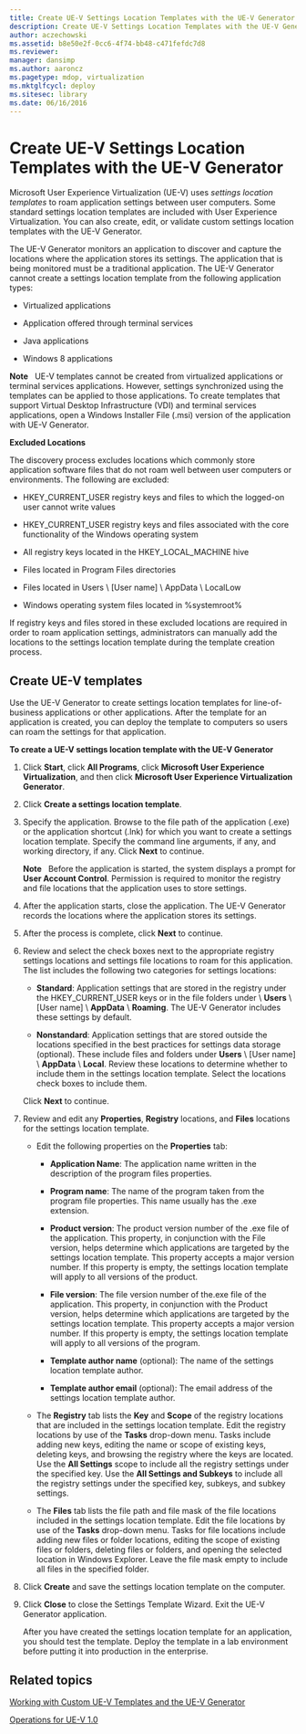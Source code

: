 ```yaml
---
title: Create UE-V Settings Location Templates with the UE-V Generator
description: Create UE-V Settings Location Templates with the UE-V Generator
author: aczechowski
ms.assetid: b8e50e2f-0cc6-4f74-bb48-c471fefdc7d8
ms.reviewer: 
manager: dansimp
ms.author: aaroncz
ms.pagetype: mdop, virtualization
ms.mktglfcycl: deploy
ms.sitesec: library
ms.date: 06/16/2016
---
```



# Create UE-V Settings Location Templates with the UE-V Generator


Microsoft User Experience Virtualization (UE-V) uses *settings location templates* to roam application settings between user computers. Some standard settings location templates are included with User Experience Virtualization. You can also create, edit, or validate custom settings location templates with the UE-V Generator.

The UE-V Generator monitors an application to discover and capture the locations where the application stores its settings. The application that is being monitored must be a traditional application. The UE-V Generator cannot create a settings location template from the following application types:

-   Virtualized applications

-   Application offered through terminal services

-   Java applications

-   Windows 8 applications

**Note**  
UE-V templates cannot be created from virtualized applications or terminal services applications. However, settings synchronized using the templates can be applied to those applications. To create templates that support Virtual Desktop Infrastructure (VDI) and terminal services applications, open a Windows Installer File (.msi) version of the application with UE-V Generator.

 

**Excluded Locations**

The discovery process excludes locations which commonly store application software files that do not roam well between user computers or environments. The following are excluded:

-   HKEY\_CURRENT\_USER registry keys and files to which the logged-on user cannot write values

-   HKEY\_CURRENT\_USER registry keys and files associated with the core functionality of the Windows operating system

-   All registry keys located in the HKEY\_LOCAL\_MACHINE hive

-   Files located in Program Files directories

-   Files located in Users \\ \[User name\] \\ AppData \\ LocalLow

-   Windows operating system files located in %systemroot%

If registry keys and files stored in these excluded locations are required in order to roam application settings, administrators can manually add the locations to the settings location template during the template creation process.

## Create UE-V templates


Use the UE-V Generator to create settings location templates for line-of-business applications or other applications. After the template for an application is created, you can deploy the template to computers so users can roam the settings for that application.

**To create a UE-V settings location template with the UE-V Generator**

1.  Click **Start**, click **All Programs**, click **Microsoft User Experience Virtualization**, and then click **Microsoft User Experience Virtualization Generator**.

2.  Click **Create a settings location template**.

3.  Specify the application. Browse to the file path of the application (.exe) or the application shortcut (.lnk) for which you want to create a settings location template. Specify the command line arguments, if any, and working directory, if any. Click **Next** to continue.

    **Note**  
    Before the application is started, the system displays a prompt for **User Account Control**. Permission is required to monitor the registry and file locations that the application uses to store settings.

     

4.  After the application starts, close the application. The UE-V Generator records the locations where the application stores its settings.

5.  After the process is complete, click **Next** to continue.

6.  Review and select the check boxes next to the appropriate registry settings locations and settings file locations to roam for this application. The list includes the following two categories for settings locations:

    -   **Standard**: Application settings that are stored in the registry under the HKEY\_CURRENT\_USER keys or in the file folders under \\ **Users** \\ \[User name\] \\ **AppData** \\ **Roaming**. The UE-V Generator includes these settings by default.

    -   **Nonstandard**: Application settings that are stored outside the locations specified in the best practices for settings data storage (optional). These include files and folders under **Users** \\ \[User name\] \\ **AppData** \\ **Local**. Review these locations to determine whether to include them in the settings location template. Select the locations check boxes to include them.

    Click **Next** to continue.

7.  Review and edit any **Properties**, **Registry** locations, and **Files** locations for the settings location template.

    -   Edit the following properties on the **Properties** tab:

        -   **Application Name**: The application name written in the description of the program files properties.

        -   **Program name**: The name of the program taken from the program file properties. This name usually has the .exe extension.

        -   **Product version**: The product version number of the .exe file of the application. This property, in conjunction with the File version, helps determine which applications are targeted by the settings location template. This property accepts a major version number. If this property is empty, the settings location template will apply to all versions of the product.

        -   **File version**: The file version number of the.exe file of the application. This property, in conjunction with the Product version, helps determine which applications are targeted by the settings location template. This property accepts a major version number. If this property is empty, the settings location template will apply to all versions of the program.

        -   **Template author name** (optional): The name of the settings location template author.

        -   **Template author email** (optional): The email address of the settings location template author.

    -   The **Registry** tab lists the **Key** and **Scope** of the registry locations that are included in the settings location template. Edit the registry locations by use of the **Tasks** drop-down menu. Tasks include adding new keys, editing the name or scope of existing keys, deleting keys, and browsing the registry where the keys are located. Use the **All Settings** scope to include all the registry settings under the specified key. Use the **All Settings and Subkeys** to include all the registry settings under the specified key, subkeys, and subkey settings.

    -   The **Files** tab lists the file path and file mask of the file locations included in the settings location template. Edit the file locations by use of the **Tasks** drop-down menu. Tasks for file locations include adding new files or folder locations, editing the scope of existing files or folders, deleting files or folders, and opening the selected location in Windows Explorer. Leave the file mask empty to include all files in the specified folder.

8.  Click **Create** and save the settings location template on the computer.

9.  Click **Close** to close the Settings Template Wizard. Exit the UE-V Generator application.

    After you have created the settings location template for an application, you should test the template. Deploy the template in a lab environment before putting it into production in the enterprise.

## Related topics


[Working with Custom UE-V Templates and the UE-V Generator](working-with-custom-ue-v-templates-and-the-ue-v-generator.md)

[Operations for UE-V 1.0](operations-for-ue-v-10.md)

 

 





